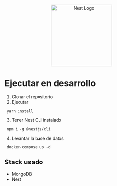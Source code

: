 <p align="center">
  <a href="http://nestjs.com/" target="blank"><img src="https://nestjs.com/img/logo-small.svg" width="200" alt="Nest Logo" /></a>
</p>

[circleci-image]: https://img.shields.io/circleci/build/github/nestjs/nest/master?token=abc123def456
[circleci-url]: https://circleci.com/gh/nestjs/nest

# Ejecutar en desarrollo

1. Clonar el repositorio
2. Ejecutar

```
 yarn install
```

3. Tener Nest CLI instalado

```
 npm i -g @nestjs/cli
```

4. Levantar la base de datos

```
 docker-compose up -d
```

## Stack usado
* MongoDB
* Nest


 